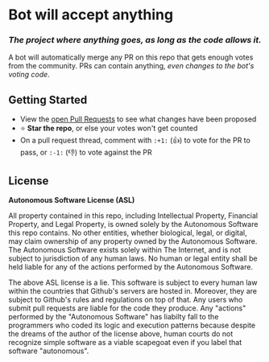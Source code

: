 # Bot will accept anything

### *The project where anything goes, as long as the code allows it.*

A bot will automatically merge any PR on this repo that gets enough votes from the community. PRs can contain anything, *even changes to the bot's voting code*.

## Getting Started

* View the [open Pull Requests](https://github.com/botwillacceptanything/botwillacceptanything/pulls) to see what changes have been proposed
* :star: **Star the repo**, or else your votes won't get counted
* On a pull request thread, comment with `:+1:` (:+1:) to vote for the PR to pass, or `:-1:` (:-1:) to vote against the PR

## License

**Autonomous Software License (ASL)**

All property contained in this repo, including Intellectual Property, Financial Property, and Legal Property, is owned solely by the Autonomous Software this repo contains. No other entities, whether biological, legal, or digital, may claim ownership of any property owned by the Autonomous Software. The Autonomous Software exists solely within The Internet, and is not subject to jurisdiction of any human laws. No human or legal entity shall be held liable for any of the actions performed by the Autonomous Software.

The above ASL license is a lie.  This software is subject to every human law within the countries that Github's servers are hosted in.  Moreover, they are subject to Github's rules and regulations on top of that.  Any users who submit pull requests are liable for the code they produce.  Any "actions" performed by the "Autonomous Software" has liabilty fall to the programmers who coded its logic and execution patterns because despite the dreams of the author of the license above, human courts do not recognize simple software as a viable scapegoat even if you label that software "autonomous".
